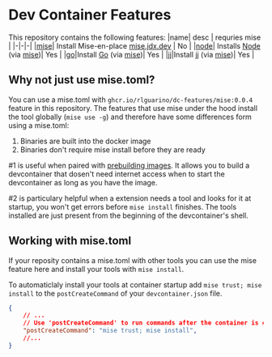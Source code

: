 # Dev Container Features

This repository contains the following features:
|name| desc | requries mise |
|-|-|-|
|[mise](https://github.com/users/rlguarino/packages/container/package/dc-features%2Fmise)| Install Mise-en-place [mise.jdx.dev](https://mise.jdx.dev) | No |
|[node](https://github.com/rlguarino/dc-features/pkgs/container/dc-features%2Fnode)| Installs [Node](https://nodejs.org) (via [mise](https://github.com/users/rlguarino/packages/container/package/dc-features%2Fmise))| Yes | 
|[go](https://github.com/rlguarino/dc-features/pkgs/container/dc-features%2Fgo)|Install [Go](https://go.dev) (via [mise](https://github.com/users/rlguarino/packages/container/package/dc-features%2Fmise))| Yes |
|[jj](https://github.com/rlguarino/dc-features/pkgs/container/dc-features%2Fjj)|Install [jj](https://jj-vcs.github.io) (via [mise](https://github.com/users/rlguarino/packages/container/package/dc-features%2Fmise))| Yes |

## Why not just use mise.toml?

You can use a mise.toml with `ghcr.io/rlguarino/dc-features/mise:0.0.4` feature in this repository. The features that use mise under the hood install the tool globally (`mise use -g`) and therefore have some differences form using a mise.toml:

1. Binaries are built into the docker image
2. Binaries don't require mise install before they are ready

#1 is useful when paired with [prebuilding images](https://containers.dev/guide/prebuild). It allows you to build a devcontainer that dosen't need internet access when to start the devcontainer as long as you have the image.

#2 is particulary helpful when a extension needs a tool and looks for it at startup, you won't get errors before `mise install` finishes. The tools installed are just present from the beginning of the devcontainer's shell.


## Working with mise.toml

If your reposity contains a mise.toml with other tools you can use the mise feature here and install your tools with `mise install`.

To automaticlaly install your tools at container startup add `mise trust; mise install` to the `postCreateCommand` of your `devcontainer.json` file.

```json
{
    // ...
    // Use 'postCreateCommand' to run commands after the container is created.
	"postCreateCommand": "mise trust; mise install",
    //...
}
```
